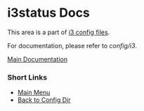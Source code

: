 # i3status Docs

This area is a part of [i3 config files](https://github.com/mahdymirzade/dotfiles/tree/main/config/i3).

For documentation, please refer to _config/i3_.

[Main Documentation](https://i3wm.org/docs/userguide.html#_configuring_i3bar)



### Short Links
- [Main Menu](./../../../../)
- [Back to Config Dir](./../)
